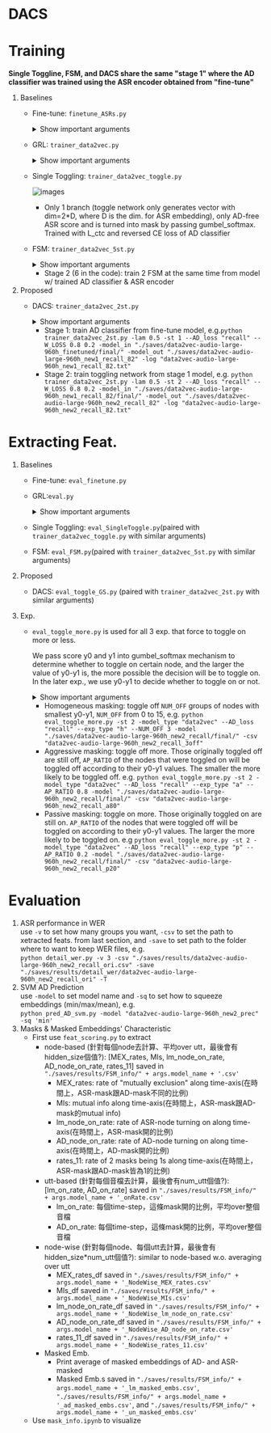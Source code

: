 # DACS

# Training
**Single Toggline, FSM, and DACS share the same "stage 1" where the AD classifier was trained using the ASR encoder obtained from "fine-tune"**
1. Baselines
    - Fine-tune: `finetune_ASRs.py`
        <details><summary>Show important arguments</summary>

        - `--model_type`: choose from wav2vec, data2vec, hubert, sewd, and unispeech

        </details>
    - GRL: `trainer_data2vec.py`
        <details><summary>Show important arguments</summary>

        - `--LAMBDA`: config for GRL, 0.5 as default
        - `--GRL`: once given in the command, the model will perform GRL training. o.w. multi-task will be performed

        </details>
    - Single Toggling: `trainer_data2vec_toggle.py`

        ![images](https://biicgitlab.ee.nthu.edu.tw/weitung.hsu/dacs/-/blob/main/imgs/single_toggling.png)
        - Only 1 branch (toggle network only generates vector with dim=2*D, where D is the dim. for ASR embedding), only AD-free ASR score and is turned into mask by passing gumbel_softmax. Trained with L_ctc and reversed CE loss of AD classifier
    - FSM: `trainer_data2vec_5st.py`
        <details><summary>Show important arguments</summary>

        - `--STAGE`: current training stage
        - `--threshold`: threshold to generate mask
        
        </details>

        - Stage 2 (6 in the code): train 2 FSM at the same time from model w/ trained AD classifier & ASR encoder
2. Proposed
    - DACS: `trainer_data2vec_2st.py`
        <details><summary>Show important arguments</summary>

        - `--AD_loss`: type of loss for AD classifier, can be chosen from the following types: cel, f1, recall, prec, (recall_ori, prec_ori)
        - `--checkpoint`: path to checkpoint so that training from checkpoint is possible
        - `--TOGGLE_RATIO`: for exp. to change toggle rate, y0' = (y1-y0)*TOGGLE_RATIO + y0
        - `--GS_TAU`: temperature for gumbel_softmax
        - `--W_LOSS`: weight for HC and AD
        </details>

        - Stage 1: train AD classifier from fine-tune model, e.g.`python trainer_data2vec_2st.py -lam 0.5 -st 1 --AD_loss "recall" --W_LOSS 0.8 0.2 -model_in "./saves/data2vec-audio-large-960h_finetuned/final/" -model_out "./saves/data2vec-audio-large-960h_new1_recall_82" -log "data2vec-audio-large-960h_new1_recall_82.txt"`
        - Stage 2: train toggling network from stage 1 model, e.g. `python trainer_data2vec_2st.py -lam 0.5 -st 2 --AD_loss "recall" --W_LOSS 0.8 0.2 -model_in "./saves/data2vec-audio-large-960h_new1_recall_82/final/" -model_out "./saves/data2vec-audio-large-960h_new2_recall_82" -log "data2vec-audio-large-960h_new2_recall_82.txt"`


# Extracting Feat.
1. Baselines
    - Fine-tune: `eval_finetune.py`
    - GRL:`eval.py`
        <details><summary>Show important arguments</summary>

        - `--LAMBDA`: 
        - `--STAGE`: 1 for GRL, else multi-task
        - `--model_path`:
        - `--csv_path`:  
        - `--model_type`: 
        </details>
    - Single Toggling: `eval_SingleToggle.py`(paired with `trainer_data2vec_toggle.py` with similar arguments)
    - FSM: `eval_FSM.py`(paired with `trainer_data2vec_5st.py` with similar arguments)

2. Proposed
    - DACS: `eval_toggle_GS.py` (paired with `trainer_data2vec_2st.py` with similar arguments)
3. Exp.
    - `eval_toggle_more.py` is used for all 3 exp. that force to toggle on more or less.

        We pass score y0 and y1 into gumbel_softmax mechanism to determine whether to toggle on certain node, and the larger the value of y0-y1 is, the more possible the decision will be to toggle on. In the later exp., we use y0-y1 to decide whether to toggle on or not.
        <details><summary>Show important arguments</summary>

        - `--exp_type`: type of exp., can be chosen from the following types: `h` for homogeneous masking, `a` for aggressive masking, and `p` for passive masking
        - `--NUM_OFF`: num of groups to toggle off for homogeneous masking
        - `--AP_RATIO`: ratio for aggressive & passive masking
        </details>

        - Homogeneous masking: toggle off `NUM_OFF` groups of nodes with smallest y0-y1, `NUM_OFF` from 0 to 15, e.g. `python eval_toggle_more.py -st 2 -model_type "data2vec" --AD_loss "recall" --exp_type "h" --NUM_OFF 3 -model "./saves/data2vec-audio-large-960h_new2_recall/final/" -csv "data2vec-audio-large-960h_new2_recall_3off"`
        - Aggressive masking: toggle off more. Those originally toggled off are still off,  `AP_RATIO` of the nodes that were toggled on will be toggled off according to their y0-y1 values. The smaller the more likely to be toggled off. e.g. `python eval_toggle_more.py -st 2 -model_type "data2vec" --AD_loss "recall" --exp_type "a" --AP_RATIO 0.8 -model "./saves/data2vec-audio-large-960h_new2_recall/final/" -csv "data2vec-audio-large-960h_new2_recall_a80"`
        - Passive masking: toggle on more. Those originally toggled on are still on. `AP_RATIO` of the nodes that were toggled off will be toggled on according to their y0-y1 values. The larger the more likely to be toggled on. e.g `python eval_toggle_more.py -st 2 -model_type "data2vec" --AD_loss "recall" --exp_type "p" --AP_RATIO 0.2 -model "./saves/data2vec-audio-large-960h_new2_recall/final/" -csv "data2vec-audio-large-960h_new2_recall_p20"`
    
# Evaluation
1. ASR performance in WER  
use `-v` to set how many groups you want, `-csv` to set the path to xetracted feats. from last section, and `-save` to set path to the folder where to want to keep WER files, e.g.  
`python detail_wer.py -v 3 -csv "./saves/results/data2vec-audio-large-960h_new2_recall_ori.csv" -save "./saves/results/detail_wer/data2vec-audio-large-960h_new2_recall_ori" -T`
2. SVM AD Prediction  
use `-model` to set model name and `-sq` to set how to squeeze embeddings (min/max/mean), e.g.  
`python pred_AD_svm.py -model "data2vec-audio-large-960h_new2_prec" -sq 'min'`
3. Masks & Masked Embeddings' Characteristic
    - First use `feat_scoring.py` to extract
        - node-based (針對每個node去計算、平均over utt，最後會有hidden_size個值?): [MEX_rates, MIs, lm_node_on_rate, AD_node_on_rate, rates_11] saved in `"./saves/results/FSM_info/" + args.model_name + '.csv'`
            - MEX_rates: rate of "mutually exclusion" along time-axis(在時間上，ASR-mask跟AD-mask不同的比例)
            - MIs: mutual info along time-axis(在時間上，ASR-mask跟AD-mask的mutual info)
            - lm_node_on_rate: rate of ASR-node turning on along time-axis(在時間上，ASR-mask開的比例)
            - AD_node_on_rate: rate of AD-node turning on along time-axis(在時間上，AD-mask開的比例)
            - rates_11: rate of 2 masks being 1s along time-axis(在時間上，ASR-mask跟AD-mask皆為1的比例)
        - utt-based (針對每個音檔去計算，最後會有num_utt個值?): [lm_on_rate, AD_on_rate] saved in `"./saves/results/FSM_info/" + args.model_name + '_onRate.csv'`
            - lm_on_rate: 每個time-step，這條mask開的比例，平均over整個音檔
            - AD_on_rate: 每個time-step，這條mask開的比例，平均over整個音檔
        - node-wise (針對每個node、每個utt去計算，最後會有hidden_size*num_utt個值?): similar to node-based w.o. averaging over utt
            - MEX_rates_df saved in `"./saves/results/FSM_info/" + args.model_name + '_NodeWise_MEX_rates.csv'`
            - MIs_df saved in `"./saves/results/FSM_info/" + args.model_name + '_NodeWise_MIs.csv'`
            - lm_node_on_rate_df saved in `"./saves/results/FSM_info/" + args.model_name + '_NodeWise_lm_node_on_rate.csv'`
            - AD_node_on_rate_df saved in `"./saves/results/FSM_info/" + args.model_name + '_NodeWise_AD_node_on_rate.csv'`
            - rates_11_df saved in `"./saves/results/FSM_info/" + args.model_name + '_NodeWise_rates_11.csv'`
        - Masked Emb.
            - Print average of masked embeddings of AD- and ASR-masked
            - Masked Emb.s saved in `"./saves/results/FSM_info/" + args.model_name + '_lm_masked_embs.csv'`, `"./saves/results/FSM_info/" + args.model_name + '_ad_masked_embs.csv'`, and `"./saves/results/FSM_info/" + args.model_name + '_un_masked_embs.csv'`
    - Use `mask_info.ipynb` to visualize
